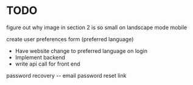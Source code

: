 # TODO

figure out why image in section 2 is so small on landscape mode mobile

create user preferences form (preferred language)
  - Have website change to preferred language on login
  - Implement backend
  - write api call for front end

password recovery -- email password reset link